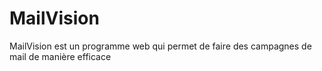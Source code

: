 # MailVision
MailVision est un programme web qui permet de faire des campagnes de mail de manière efficace
